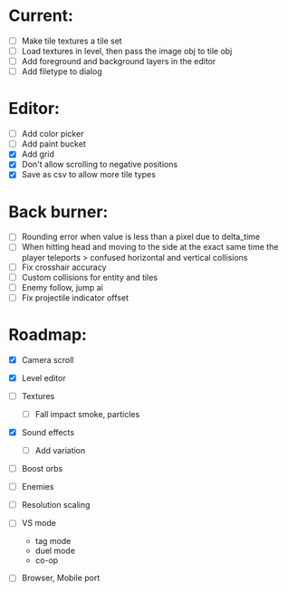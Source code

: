 # Current:

- [ ] Make tile textures a tile set
- [ ] Load textures in level, then pass the image obj to tile obj
- [ ] Add foreground and background layers in the editor
- [ ] Add filetype to dialog

# Editor:

- [ ] Add color picker
- [ ] Add paint bucket
- [x] Add grid
- [x] Don't allow scrolling to negative positions
- [x] Save as csv to allow more tile types

# Back burner:

- [ ] Rounding error when value is less than a pixel due to delta_time
- [ ] When hitting head and moving to the side at the exact same time the player teleports > confused horizontal and vertical collisions
- [ ] Fix crosshair accuracy
- [ ] Custom collisions for entity and tiles
- [ ] Enemy follow, jump ai
- [ ] Fix projectile indicator offset

# Roadmap:

- [x] Camera scroll
- [x] Level editor
- [ ] Textures
  - [ ] Fall impact smoke, particles
- [x] Sound effects
  - [ ] Add variation
- [ ] Boost orbs
- [ ] Enemies

- [ ] Resolution scaling

- [ ] VS mode
  - tag mode
  - duel mode
  - co-op
- [ ] Browser, Mobile port
